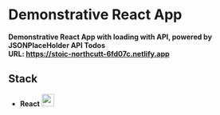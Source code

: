 # **Demonstrative React App**

**Demonstrative React App with loading with API, powered by JSONPlaceHolder API Todos**
<br>
**URL: https://stoic-northcutt-6fd07c.netlify.app**
## **Stack**
* **React** <img src="https://d29fhpw069ctt2.cloudfront.net/icon/image/38737/preview.svg" width="25">
